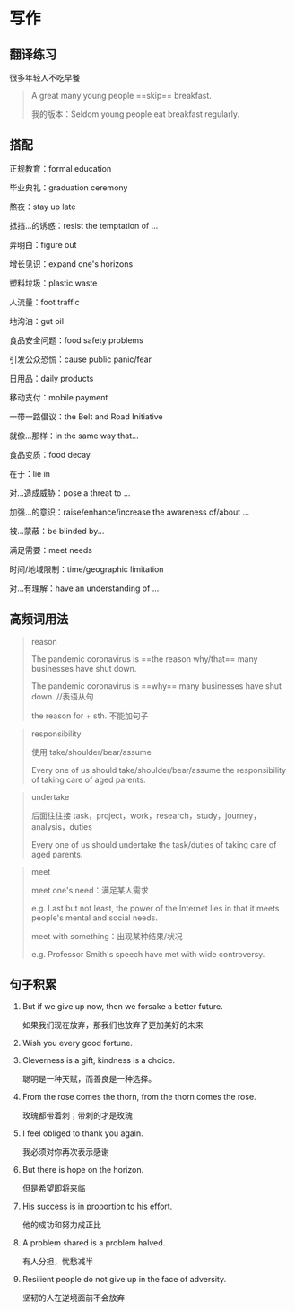 # 写作

## 翻译练习

很多年轻人不吃早餐

> A great many young people ==skip== breakfast.
>
> 我的版本：Seldom young people eat breakfast regularly.

## 搭配

正规教育：formal education

毕业典礼：graduation ceremony

熬夜：stay up late

抵挡...的诱惑：resist the temptation of ...

弄明白：figure out

增长见识：expand one's horizons

塑料垃圾：plastic waste

人流量：foot traffic

地沟油：gut oil

食品安全问题：food safety problems

引发公众恐慌：cause public panic/fear

日用品：daily products

移动支付：mobile payment

一带一路倡议：the  Belt and Road Initiative

就像...那样：in the same way that...

食品变质：food decay

在于：lie in

对...造成威胁：pose a threat to ...

加强...的意识：raise/enhance/increase the awareness of/about ...

被...蒙蔽：be blinded by...

满足需要：meet needs

时间/地域限制：time/geographic limitation

对...有理解：have an understanding of ...

## 高频词用法

> reason
>
> The pandemic coronavirus is ==the reason why/that== many businesses have shut down.
>
> The pandemic coronavirus is ==why== many businesses have shut down.	//表语从句
>
> the reason for + sth. 不能加句子



> responsibility
>
> 使用 take/shoulder/bear/assume
>
> Every one of us should take/shoulder/bear/assume the responsibility of taking care of aged parents.



> undertake
>
> 后面往往接 task，project，work，research，study，journey，analysis，duties
>
> Every one of us should undertake the task/duties of taking care of aged parents.



> meet
>
> meet one's need：满足某人需求
>
> e.g. Last but not least, the power of the Internet lies in that it meets people's mental and social needs.
>
> 
>
> meet with something：出现某种结果/状况
>
> e.g. Professor Smith's speech have met with wide controversy.

## 句子积累

1. But if we give up now, then we forsake a better future.

    如果我们现在放弃，那我们也放弃了更加美好的未来

2. Wish you every good fortune.

3. Cleverness is a gift, kindness is a choice.

    聪明是一种天赋，而善良是一种选择。

4. From the rose comes the thorn, from the thorn comes the rose.

    玫瑰都带着刺；带刺的才是玫瑰

5. I feel obliged to thank you again.

    我必须对你再次表示感谢

6. But there is hope on the horizon.

    但是希望即将来临

7. His success is in proportion to his effort.

    他的成功和努力成正比

8. A problem shared is a problem halved.

    有人分担，忧愁减半

9. Resilient people do not give up in the face of adversity.

    坚韧的人在逆境面前不会放弃



